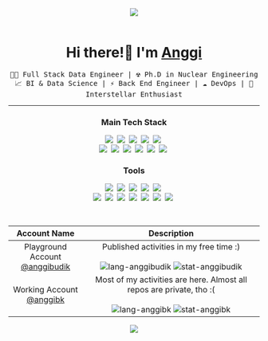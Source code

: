 <header align="center">
<img src="https://capsule-render.vercel.app/api?type=venom&height=200&color=gradient&text=Anggi's%20GitHub%20Tavern%20&textBg=false&fontColor=E4DABB&fontSize=40&animation=twinkling" />
</header>

<p>
  <h1 align="center">
    <b>Hi there!👋 I'm <a href="https://github.com/anggibudik">Anggi</a></b>
  </h1>
  <p align="center">
    <samp> 👨‍💻 Full Stack Data Engineer | ☢️ Ph.D in Nuclear Engineering</samp>
    <br>
    <samp> 📈 BI & Data Science | ⚡ Back End Engineer | ☁️ DevOps | 🔭 Interstellar Enthusiast</samp>
  </p>
</p>

---

<h3 align="center">Main Tech Stack</h3>
<p align="center">
	<img src="https://img.shields.io/badge/Python-white?style=flat&logo=python"/></a>&nbsp 
  	<img src="https://img.shields.io/badge/MySQL-f7f5ed?style=flat&logo=mysql"/></a>&nbsp 
  	<img src="https://img.shields.io/badge/PostgreSQL-4479A1?style=flat&logo=postgresql&logoColor=white"/></a>&nbsp
  	<img src="https://img.shields.io/badge/Bash-f7f5ed?style=flat&logo=gnubash"/></a>&nbsp
  	<img src="https://img.shields.io/badge/AWS-232f3e?style=flat&logo=amazon-aws"/></a>&nbsp
    <br>
	<img src="https://img.shields.io/badge/Docker-2496ED?style=flat&logo=docker&logoColor=white"/></a>&nbsp 
  	<img src="https://img.shields.io/badge/PHP-4479A1?style=flat&logo=php&logoColor=white"/></a>&nbsp
  	<img src="https://img.shields.io/badge/JavaScript-grey?style=flat&logo=javascript"/></a>&nbsp
  	<img src="https://img.shields.io/badge/SQLite-092E20?style=flat&logo=sqlite&logoColor=white"/></a>&nbsp 
  	<img src="https://img.shields.io/badge/Vue.js-grey?style=flat&logo=vue.js&labelColor=%23222222"/></a>&nbsp
  	<img src="https://img.shields.io/badge/Laravel-grey?style=flat&logo=laravel&labelColor=%23222222"/></a>&nbsp
</p>

<h3 align="center">
    Tools
</h3>
<p align="center">  
	<img src="https://img.shields.io/badge/Apache%20Airflow-017CEE?style=flate&logo=Apache%20Airflow&logoColor=red&labelColor=%23222222"/></a>&nbsp
  	<img src="https://img.shields.io/badge/Anaconda-44A833?style=flat&logo=anaconda&labelColor=%23222222"/></a>&nbsp
	<img src="https://img.shields.io/badge/Jupyter-white?style=flat&logo=jupyter"/></a>&nbsp
	<img src="https://img.shields.io/badge/Google%20Colab-white?style=flat&logo=googlecolab"/></a>&nbsp
	<img src="https://img.shields.io/badge/Linux-FCC624?style=flat&logo=linux&logoColor=white"/></a>&nbsp
    <br>
	<img src="https://img.shields.io/badge/Metabase-509EE3?style=flat&logo=metabase&logoColor=white"/></a>&nbsp
	<img src="https://img.shields.io/badge/QuickSight-0080FF?style=flat&logo=amazon-aws&logoColor=white"/></a>&nbsp
	<img src="https://img.shields.io/badge/Tableau-E97627?style=flat&logo=tableau&logoColor=white"/></a>&nbsp
	<img src="https://img.shields.io/badge/Confluence-172B4D?style=flat&logo=Confluence&logoColor=white"/></a>&nbsp
	<img src="https://img.shields.io/badge/Jira-0052CC?style=flat&logo=Jira&logoColor=white"/></a>&nbsp
	<img src="https://img.shields.io/badge/Redmine-B32024?style=flat&logo=redmine&logoColor=white"/></a>&nbsp
	<img src="https://img.shields.io/badge/Figma-F24E1E?style=flat&logo=figma&logoColor=white"/></a>&nbsp
</p>
  
<br>


Account Name | Description 
:-: | :-: 
Playground Account<br>[@anggibudik](https://github.com/anggibudik) | Published activities in my free time :)<br><br>![lang-anggibudik](https://github-readme-stats-mu-sage-45.vercel.app/api/top-langs/?username=anggibudik&layout=compact&hide=html&theme=github_dark_dimmed) ![stat-anggibudik](https://github-readme-stats-mu-sage-45.vercel.app/api?username=anggibudik&show_icons=true&theme=github_dark_dimmed) 
Working Account<br>[@anggibk](https://github.com/anggibk) | Most of my activities are here. Almost all repos are private, tho :(<br><br> ![lang-anggibk](https://github-readme-stats-mu-sage-45.vercel.app/api/top-langs/?username=anggibk&layout=compact&hide=html&theme=github_dark) ![stat-anggibk](https://github-readme-stats-mu-sage-45.vercel.app/api?username=anggibk&show_icons=true&theme=github_dark)

<footer align="center">
<img src="https://capsule-render.vercel.app/api?type=waving&height=100&color=gradient&desc=Thanks%20for%20visiting!%20Let's%20collaborate!&descAlign=50&descAlignY=84&descSize=17&section=footer" />
</footer>
